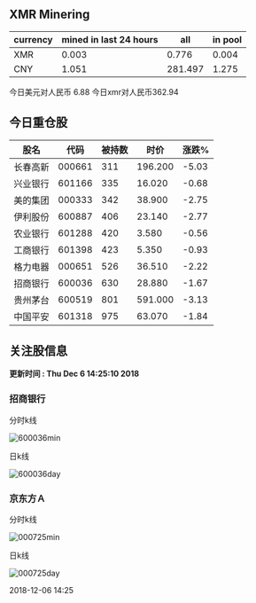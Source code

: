 ## XMR Minering

|currency|mined in last 24 hours|all|in pool|
|---|---|---|---|
|XMR|0.003|0.776|0.004|
|CNY|1.051|281.497|1.275|

今日美元对人民币 6.88	今日xmr对人民币362.94


## 今日重仓股 

|股名|代码|被持数|时价|涨跌%|
|---|---|---|---|---|
|长春高新|000661|311|196.200|-5.03|
|兴业银行|601166|335|16.020|-0.68|
|美的集团|000333|342|38.900|-2.75|
|伊利股份|600887|406|23.140|-2.77|
|农业银行|601288|420|3.580|-0.56|
|工商银行|601398|423|5.350|-0.93|
|格力电器|000651|526|36.510|-2.22|
|招商银行|600036|630|28.880|-1.67|
|贵州茅台|600519|801|591.000|-3.13|
|中国平安|601318|975|63.070|-1.84|

## 关注股信息
**更新时间 : Thu Dec  6 14:25:10 2018**
### 招商银行 
分时k线

![600036min](http://image.sinajs.cn/newchart/min/n/sh600036.gif)

日k线

![600036day](http://image.sinajs.cn/newchart/daily/n/sh600036.gif)

### 京东方Ａ 
分时k线

![000725min](http://image.sinajs.cn/newchart/min/n/sz000725.gif)

日k线

![000725day](http://image.sinajs.cn/newchart/daily/n/sz000725.gif)

2018-12-06 14:25